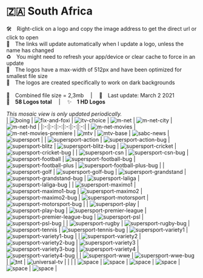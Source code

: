 🇿🇦 South Africa
===============
🛠 Right-click on a logo and copy the image address to get the direct url or click to open  
🔗 The links will update automatically when I update a logo, unless the name has changed  
♻️ You might need to refresh your app/device or clear cache to force in an update  
📐 The logos have a max-width of 512px and have been optimized for smallest file size  
🖤 The logos are created specifically to work on dark backgrounds  
   
💾 Combined file size = 2,3mb  |  📅 Last update: March 2 2021  
🎨 __58 Logos total__  |  ✨ __1 HD Logos__
   
   
*This mosaic view is only updated periodically.*  
| ![boing] | ![fix-and-foxi] | ![itv-choice] | ![m-net] | ![m-net-city] | ![m-net-hd] |
|:-:|:-:|:-:|:-:|:-:|:-:|
| ![m-net-movies] | ![m-net-movies-premiere] | ![mtv] | ![mtv-base] | ![sabc-news] | ![supersport] |
| ![supersport-action] | ![supersport-action-bug] | ![supersport-blitz] | ![supersport-blitz-bug] | ![supersport-cricket] | ![supersport-cricket-bug] |
| ![supersport-csn] | ![supersport-csn-bug] | ![supersport-football] | ![supersport-football-bug] | ![supersport-football-plus] | ![supersport-football-plus-bug] |
| ![supersport-golf] | ![supersport-golf-bug] | ![supersport-grandstand] | ![supersport-grandstand-bug] | ![supersport-laliga] | ![supersport-laliga-bug] |
| ![supersport-maximo1] | ![supersport-maximo1-bug] | ![supersport-maximo2] | ![supersport-maximo2-bug] | ![supersport-motorsport] | ![supersport-motorsport-bug] |
| ![supersport-play] | ![supersport-play-bug] | ![supersport-premier-league] | ![supersport-premier-league-bug] | ![supersport-psl] | ![supersport-psl-bug] |
| ![supersport-rugby] | ![supersport-rugby-bug] | ![supersport-tennis] | ![supersport-tennis-bug] | ![supersport-variety1] | ![supersport-variety1-bug] |
| ![supersport-variety2] | ![supersport-variety2-bug] | ![supersport-variety3] | ![supersport-variety3-bug] | ![supersport-variety4] | ![supersport-variety4-bug] |
| ![supersport-wwe] | ![supersport-wwe-bug] | ![tnt] | ![universal-tv] |  |  |
| ![space] | ![space] | ![space] | ![space] | ![space] | ![space] |

[boing]:https://raw.githubusercontent.com/Tapiosinn/tv-logos/master/countries/south-africa/boing-za.png
[fix-and-foxi]:https://raw.githubusercontent.com/Tapiosinn/tv-logos/master/countries/south-africa/fix-and-foxi-za.png
[itv-choice]:https://raw.githubusercontent.com/Tapiosinn/tv-logos/master/countries/south-africa/itv-choice-za.png
[m-net]:https://raw.githubusercontent.com/Tapiosinn/tv-logos/master/countries/south-africa/m-net-za.png
[m-net-city]:https://raw.githubusercontent.com/Tapiosinn/tv-logos/master/countries/south-africa/m-net-city-za.png
[m-net-hd]:https://raw.githubusercontent.com/Tapiosinn/tv-logos/master/countries/south-africa/m-net-hd-za.png
[m-net-movies]:https://raw.githubusercontent.com/Tapiosinn/tv-logos/master/countries/south-africa/m-net-movies-za.png
[m-net-movies-premiere]:https://raw.githubusercontent.com/Tapiosinn/tv-logos/master/countries/south-africa/m-net-movies-premiere-za.png
[mtv]:https://raw.githubusercontent.com/Tapiosinn/tv-logos/master/countries/south-africa/mtv-za.png
[mtv-base]:https://raw.githubusercontent.com/Tapiosinn/tv-logos/master/countries/south-africa/mtv-base-za.png
[sabc-news]:https://raw.githubusercontent.com/Tapiosinn/tv-logos/master/countries/south-africa/sabc-news-za.png
[supersport]:https://raw.githubusercontent.com/Tapiosinn/tv-logos/master/countries/south-africa/supersport-za.png
[supersport-action]:https://raw.githubusercontent.com/Tapiosinn/tv-logos/master/countries/south-africa/supersport-action-za.png
[supersport-action-bug]:https://raw.githubusercontent.com/Tapiosinn/tv-logos/master/countries/south-africa/screen-bug/supersport-action-bug-za.png
[supersport-blitz]:https://raw.githubusercontent.com/Tapiosinn/tv-logos/master/countries/south-africa/supersport-blitz-za.png
[supersport-blitz-bug]:https://raw.githubusercontent.com/Tapiosinn/tv-logos/master/countries/south-africa/screen-bug/supersport-blitz-bug-za.png
[supersport-cricket]:https://raw.githubusercontent.com/Tapiosinn/tv-logos/master/countries/south-africa/supersport-cricket-za.png
[supersport-cricket-bug]:https://raw.githubusercontent.com/Tapiosinn/tv-logos/master/countries/south-africa/screen-bug/supersport-cricket-bug-za.png
[supersport-csn]:https://raw.githubusercontent.com/Tapiosinn/tv-logos/master/countries/south-africa/supersport-csn-za.png
[supersport-csn-bug]:https://raw.githubusercontent.com/Tapiosinn/tv-logos/master/countries/south-africa/screen-bug/supersport-csn-bug-za.png
[supersport-football]:https://raw.githubusercontent.com/Tapiosinn/tv-logos/master/countries/south-africa/supersport-football-za.png
[supersport-football-bug]:https://raw.githubusercontent.com/Tapiosinn/tv-logos/master/countries/south-africa/screen-bug/supersport-football-bug-za.png
[supersport-football-plus]:https://raw.githubusercontent.com/Tapiosinn/tv-logos/master/countries/south-africa/supersport-football-plus-za.png
[supersport-football-plus-bug]:https://raw.githubusercontent.com/Tapiosinn/tv-logos/master/countries/south-africa/screen-bug/supersport-football-plus-bug-za.png
[supersport-golf]:https://raw.githubusercontent.com/Tapiosinn/tv-logos/master/countries/south-africa/supersport-golf-za.png
[supersport-golf-bug]:https://raw.githubusercontent.com/Tapiosinn/tv-logos/master/countries/south-africa/screen-bug/supersport-golf-bug-za.png
[supersport-grandstand]:https://raw.githubusercontent.com/Tapiosinn/tv-logos/master/countries/south-africa/supersport-grandstand-za.png
[supersport-grandstand-bug]:https://raw.githubusercontent.com/Tapiosinn/tv-logos/master/countries/south-africa/screen-bug/supersport-grandstand-bug-za.png
[supersport-laliga]:https://raw.githubusercontent.com/Tapiosinn/tv-logos/master/countries/south-africa/supersport-laliga-za.png
[supersport-laliga-bug]:https://raw.githubusercontent.com/Tapiosinn/tv-logos/master/countries/south-africa/screen-bug/supersport-laliga-bug-za.png
[supersport-maximo1]:https://raw.githubusercontent.com/Tapiosinn/tv-logos/master/countries/south-africa/supersport-maximo1-za.png
[supersport-maximo1-bug]:https://raw.githubusercontent.com/Tapiosinn/tv-logos/master/countries/south-africa/screen-bug/supersport-maximo1-bug-za.png
[supersport-maximo2]:https://raw.githubusercontent.com/Tapiosinn/tv-logos/master/countries/south-africa/supersport-maximo2-za.png
[supersport-maximo2-bug]:https://raw.githubusercontent.com/Tapiosinn/tv-logos/master/countries/south-africa/screen-bug/supersport-maximo2-bug-za.png
[supersport-motorsport]:https://raw.githubusercontent.com/Tapiosinn/tv-logos/master/countries/south-africa/supersport-motorsport-za.png
[supersport-motorsport-bug]:https://raw.githubusercontent.com/Tapiosinn/tv-logos/master/countries/south-africa/screen-bug/supersport-motorsport-bug-za.png
[supersport-play]:https://raw.githubusercontent.com/Tapiosinn/tv-logos/master/countries/south-africa/supersport-play-za.png
[supersport-play-bug]:https://raw.githubusercontent.com/Tapiosinn/tv-logos/master/countries/south-africa/screen-bug/supersport-play-bug-za.png
[supersport-premier-league]:https://raw.githubusercontent.com/Tapiosinn/tv-logos/master/countries/south-africa/supersport-premier-league-za.png
[supersport-premier-league-bug]:https://raw.githubusercontent.com/Tapiosinn/tv-logos/master/countries/south-africa/screen-bug/supersport-premier-league-bug-za.png
[supersport-psl]:https://raw.githubusercontent.com/Tapiosinn/tv-logos/master/countries/south-africa/supersport-psl-za.png
[supersport-psl-bug]:https://raw.githubusercontent.com/Tapiosinn/tv-logos/master/countries/south-africa/screen-bug/supersport-psl-bug-za.png
[supersport-rugby]:https://raw.githubusercontent.com/Tapiosinn/tv-logos/master/countries/south-africa/supersport-rugby-za.png
[supersport-rugby-bug]:https://raw.githubusercontent.com/Tapiosinn/tv-logos/master/countries/south-africa/screen-bug/supersport-rugby-bug-za.png
[supersport-tennis]:https://raw.githubusercontent.com/Tapiosinn/tv-logos/master/countries/south-africa/supersport-tennis-za.png
[supersport-tennis-bug]:https://raw.githubusercontent.com/Tapiosinn/tv-logos/master/countries/south-africa/screen-bug/supersport-tennis-bug-za.png
[supersport-variety1]:https://raw.githubusercontent.com/Tapiosinn/tv-logos/master/countries/south-africa/supersport-variety1-za.png
[supersport-variety1-bug]:https://raw.githubusercontent.com/Tapiosinn/tv-logos/master/countries/south-africa/screen-bug/supersport-variety1-bug-za.png
[supersport-variety2]:https://raw.githubusercontent.com/Tapiosinn/tv-logos/master/countries/south-africa/supersport-variety2-za.png
[supersport-variety2-bug]:https://raw.githubusercontent.com/Tapiosinn/tv-logos/master/countries/south-africa/screen-bug/supersport-variety2-bug-za.png
[supersport-variety3]:https://raw.githubusercontent.com/Tapiosinn/tv-logos/master/countries/south-africa/supersport-variety3-za.png
[supersport-variety3-bug]:https://raw.githubusercontent.com/Tapiosinn/tv-logos/master/countries/south-africa/screen-bug/supersport-variety3-bug-za.png
[supersport-variety4]:https://raw.githubusercontent.com/Tapiosinn/tv-logos/master/countries/south-africa/supersport-variety4-za.png
[supersport-variety4-bug]:https://raw.githubusercontent.com/Tapiosinn/tv-logos/master/countries/south-africa/screen-bug/supersport-variety4-bug-za.png
[supersport-wwe]:https://raw.githubusercontent.com/Tapiosinn/tv-logos/master/countries/south-africa/supersport-wwe-za.png
[supersport-wwe-bug]:https://raw.githubusercontent.com/Tapiosinn/tv-logos/master/countries/south-africa/screen-bug/supersport-wwe-bug-za.png
[tnt]:https://raw.githubusercontent.com/Tapiosinn/tv-logos/master/countries/south-africa/tnt-za.png
[universal-tv]:https://raw.githubusercontent.com/Tapiosinn/tv-logos/master/countries/south-africa/universal-tv-za.png

[space]:https://github.com/Tapiosinn/tv-logos/blob/master/misc/%CE%A9/space-1500.png
